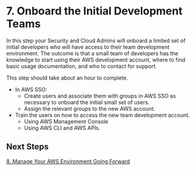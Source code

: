 # 7. Onboard the Initial Development Teams

In this step your Security and Cloud Admins will onboard a limited set of initial developers who will have access to their team development environment. The outcome is that a small team of developers has the knowledge to start using their AWS development account, where to find basic usage documentation, and who to contact for support.

This step should take about an hour to complete.

* In AWS SSO:
    * Create users and associate them with groups in AWS SSO as necessary to onboard the initial small set of users.
    * Assign the relevant groups to the new AWS account.
* Train the users on how to access the new team development account.
   * Using AWS Management Console
   * Using AWS CLI and AWS APIs.

## Next Steps

[8. Manage Your AWS Environment Going Forward](2-8-manage-aws-environment.md)
